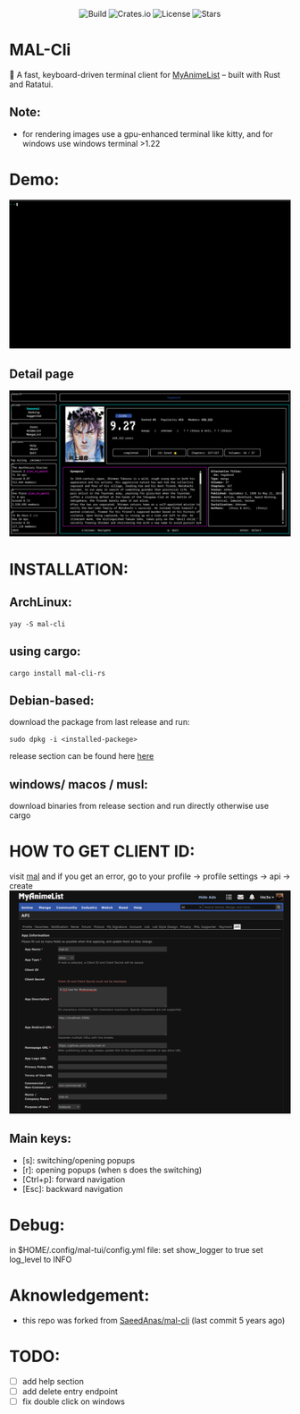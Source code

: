 <div align="center">

![Build](https://img.shields.io/github/actions/workflow/status/L4z3x/mal-tui/rust.yml) ![Crates.io](https://img.shields.io/crates/v/mal-cli-rs) ![License](https://img.shields.io/github/license/L4z3x/mal-tui) ![Stars](https://img.shields.io/github/stars/L4z3x/mal-tui?style=social)

</div>

# MAL-Cli
🎌 A fast, keyboard-driven terminal client for  [MyAnimeList](https://myanimelist.net/)  – built with Rust and Ratatui.


## Note:
  - for rendering images use a gpu-enhanced terminal like kitty, and for windows use windows terminal >1.22 
  

# Demo:
<div align="center">

![gif](./assets/demo.gif)

</div>

## Detail page

<div align="center">

![detail](./assets/mal-tui-manga-details-page.png)

</div>

# INSTALLATION:
## ArchLinux:
  ```
  yay -S mal-cli
  ```

## using cargo:
  ```
  cargo install mal-cli-rs
  ```

## Debian-based:
  download the package from last release and run:
  ```
  sudo dpkg -i <installed-packege>
  ```
  release section can be found here [here](https://github.com/L4z3x/mal-cli/releases/)

## windows/ macos / musl:
  download binaries from release section and run directly otherwise use cargo
##
# HOW TO GET CLIENT ID:
  visit [mal](https://myanimelist.net/apiconfig/create)
  and if you get an error, go to your profile -> profile settings -> api -> create
  ![image](./assets/mal-client-id-page.png)
  

## Main keys:
  - [s]: switching/opening popups
  - [r]: opening popups (when s does the switching)
  - [Ctrl+p]: forward navigation
  - [Esc]: backward navigation
  


# Debug:
in $HOME/.config/mal-tui/config.yml file:
   set show_logger to true
   set log_level to INFO

# Aknowledgement:
- this repo was forked from [SaeedAnas/mal-cli](https://github.com/SaeedAnas/mal-cli) (last commit 5 years ago)

# TODO:
- [ ] add help section
- [ ] add delete entry endpoint
- [ ] fix double click on windows
